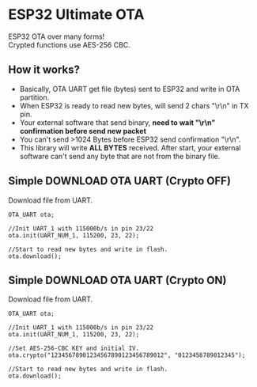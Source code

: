 # ESP32 Ultimate OTA
ESP32 OTA over many forms!\
Crypted functions use AES-256 CBC.

## How it works?
* Basically, OTA UART get file (bytes) sent to ESP32 and write in OTA partition.
* When ESP32 is ready to read new bytes, will send 2 chars "\r\n" in TX pin.
* Your external software that send binary, **need to wait "\r\n" confirmation before send new packet**
* You can't send >1024 Bytes before ESP32 send confirmation "\r\n".
* This library will write **ALL BYTES** received. After start, your external software can't send any byte that are not from the binary file.

## Simple DOWNLOAD OTA UART (Crypto OFF)
Download file from UART.
```
OTA_UART ota;

//Init UART_1 with 115000b/s in pin 23/22
ota.init(UART_NUM_1, 115200, 23, 22);

//Start to read new bytes and write in flash.
ota.download();
```

## Simple DOWNLOAD OTA UART (Crypto ON)
Download file from UART.
```
OTA_UART ota;

//Init UART_1 with 115000b/s in pin 23/22
ota.init(UART_NUM_1, 115200, 23, 22);

//Set AES-256-CBC KEY and initial IV.
ota.crypto("12345678901234567890123456789012", "0123456789012345");

//Start to read new bytes and write in flash.
ota.download();
```

